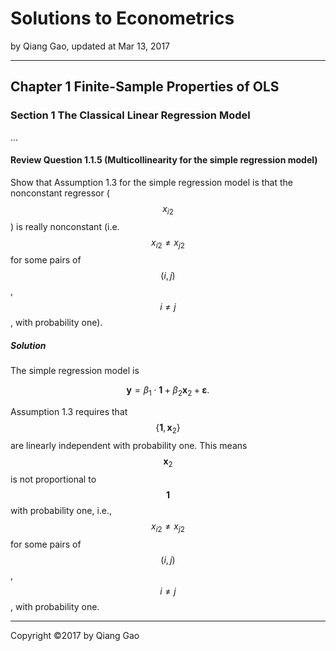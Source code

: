 # Solutions to Econometrics

by Qiang Gao, updated at Mar 13, 2017

---

## Chapter 1 Finite-Sample Properties of OLS

### Section 1 The Classical Linear Regression Model

...

#### Review Question 1.1.5 (Multicollinearity for the simple regression model)

Show that Assumption 1.3 for the simple regression model is that the nonconstant regressor ($$ x_{i2} $$) is really nonconstant (i.e. $$ x_{i2} \neq x_{j2} $$ for some pairs of $$ (i, j) $$, $$ i \neq j $$, with probability one).

##### Solution

The simple regression model is

$$
\mathbf{y} = \beta_1 \cdot \mathbf{1} + \beta_2 \mathbf{x}_2 + \boldsymbol{\varepsilon}.
$$

Assumption 1.3 requires that $$ \{ \mathbf{1}, \mathbf{x}_2 \} $$ are linearly independent with probability one. This means $$ \mathbf{x}_2 $$ is not proportional to $$ \mathbf{1} $$ with probability one, i.e., $$ x_{i2} \neq x_{j2} $$ for some pairs of $$ (i, j) $$, $$ i \neq j $$, with probability one.

---

Copyright ©2017 by Qiang Gao